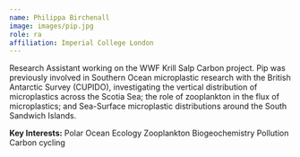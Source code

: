 ```yaml
---
name: Philippa Birchenall
image: images/pip.jpg
role: ra
affiliation: Imperial College London
---
```


Research Assistant working on the WWF Krill Salp Carbon project. Pip was previously involved in Southern Ocean microplastic research with the British Antarctic Survey (CUPIDO), investigating the vertical distribution of microplastics across the Scotia Sea; the role of zooplankton in the flux of microplastics; and Sea-Surface microplastic distributions around the South Sandwich Islands. 

**Key Interests:**
Polar Ocean Ecology
Zooplankton
Biogeochemistry
Pollution
Carbon cycling